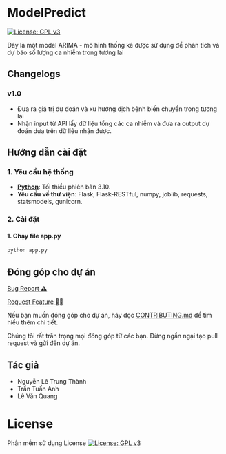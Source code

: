 # ModelPredict
[![License: GPL v3](https://img.shields.io/badge/License-GPLv3-blue.svg)](https://www.gnu.org/licenses/gpl-3.0.html)

Đây là một model ARIMA - mô hình thống kê được sử dụng để phân tích và dự báo số lượng ca nhiễm trong tương lai

## Changelogs

### v1.0
- Đưa ra giá trị dự đoán và xu hướng dịch bệnh biến chuyển trong tương lai
- Nhận input từ API lấy dữ liệu tổng các ca nhiễm  và đưa ra output dự đoán dựa trên dữ liệu nhận được.

## Hướng dẫn cài đặt
### 1. Yêu cầu hệ thống  
- [**Python**](https://www.python.org/downloads/): Tối thiểu phiên bản 3.10.
- **Yêu cầu về thư viện**: Flask, Flask-RESTful, numpy, joblib, requests, statsmodels, gunicorn.
### 2. Cài đặt
#### 1. Chạy file app.py
```bash
python app.py
```
## Đóng góp cho dự án

<a href="https://github.com/OlympicThuyLoi2024/ChatBot/issues/new?assignees=&labels=&projects=&template=bug_report.md&title=BUG">Bug Report ⚠️
</a>

<a href="https://github.com/OlympicThuyLoi2024/ChatBot/issues/new?assignees=&labels=&projects=&template=feature_template.md&title=Feature">Request Feature 👩‍💻</a>

Nếu bạn muốn đóng góp cho dự án, hãy đọc [CONTRIBUTING.md](.github/CONTRIBUTING.md) để tìm hiểu thêm chi tiết.

Chúng tôi rất trân trọng mọi đóng góp từ các bạn. Đừng ngần ngại tạo pull request và gửi đến dự án.

## Tác giả
- Nguyễn Lê Trung Thành
- Trần Tuấn Anh
- Lê Văn Quang

# License
Phần mềm sử dụng License  [![License: GPL v3](https://img.shields.io/badge/License-GPLv3-blue.svg)](https://www.gnu.org/licenses/gpl-3.0.html)
